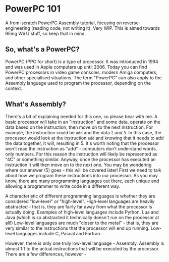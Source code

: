 # PowerPC 101
A from-scratch PowerPC Assembly tutorial, focusing on reverse-engineering (reading code, not writing it). Very WIP.
This is aimed towards REing Wii U stuff, so keep that in mind.

## So, what's a PowerPC?
PowerPC (PPC for short) is a type of processor. It was introduced in 1994 and was used in Apple computers up until 2006. Today you can find PowerPC processors in video game consoles, modern Amiga computers, and other specialised situations.
The term "PowerPC" can also apply to the Assembly language used to program the processor, depending on the context.

## What's Assembly?
There's a bit of explaining needed for this one, so please bear with me.
A basic processor will take in an "instruction" and some data, operate on the data based on the instruction, then move on to the next instruction.
For example, the instruction could be `add` and the data `2` and `3`. In this case, the processor would look at the instruction `add` and knowing that it needs to add the data together, it will, resulting in 5.
It's worth noting that the processor won't read the instruction as "add" - computers don't understand words, only numbers. For this reason the instruction will likely be represented as "4C" or something similar.
Anyway, once the processor has executed an instruction it will then move on to the next one. You may be wondering where our answer (5) goes - this will be covered later! First we need to talk about how we program these instructions into our processor.
As you may know, there are many programming languages out there, each unique and allowing a programmer to write code in a different way.

A characteristic of different programming languages is whether they are considered "low-level" or "high-level". High-level languages are heavily abstracted - that is, they are fairly far away from what the processor is actually doing.
Examples of high-level languages include Python, Lua and Java (which is so abstracted it technically doesn't run on the processor at all!)
Low-level languages are much "closer to the metal" - that is, they are very similar to the instructions that the processor will end up running. Low-level languages include C, Pascal and Fortran.

However, there is only one truly low-level language - Assembly. Assembly is almost 1:1 to the actual instructions that will be executed by the processor. There are a few differences, however - 
